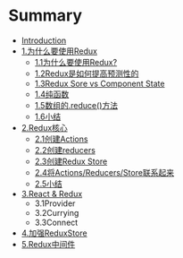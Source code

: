 # Summary

* [Introduction](README.md)
* [1.为什么要使用Redux](chapter1.md)
  * [1.1为什么要使用Redux?](chapter1/11wei-shi-yao-yao-shi-yong-redux.md)
  * [1.2Redux是如何提高预测性的](chapter1/12reduxshi-ru-he-ti-gao-yu-ce-xing-de.md)
  * [1.3Redux Sore vs Component State](chapter1/13redux-sore-vs-component-state.md)
  * [1.4纯函数](chapter1/14chun-han-shu.md)
  * [1.5数组的.reduce\(\)方法](chapter1/15shu-zu-7684-reduce-fang-fa.md)
  * [1.6小结](chapter1/16xiao-jie.md)
* [2.Redux核心](2reduxhe-xin.md)
  * [2.1创建Actions](2reduxhe-xin/11reduxji-chu-jian-jie.md)
  * [2.2创建reducers](2reduxhe-xin/22chuang-jian-reducers.md)
  * [2.3创建Redux Store](2reduxhe-xin/23chuang-jian-redux-store.md)
  * [2.4将Actions/Reducers/Store联系起来](2reduxhe-xin/24jiang-actions-reducers-store-lian-xi-qi-lai.md)
  * [2.5小结](2reduxhe-xin/25xiao-jie.md)
* [3.React & Redux](3react-and-redux.md)
  * 3.1Provider
  * 3.2Currying
  * 3.3Connect
* [4.加强ReduxStore](4jia-qiang-reduxstore.md)
* [5.Redux中间件](5reduxzhong-jian-jian.md)

